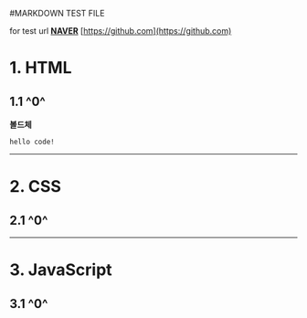 #MARKDOWN TEST FILE

for test url
[**NAVER**](https://www.naver.com/)
[https://github.com](https://github.com)

# 1. HTML
## 1.1 ^0^
**볼드체**
```
hello code!
```

****

# 2. CSS
## 2.1 ^0^

****

# 3. JavaScript
## 3.1 ^0^

